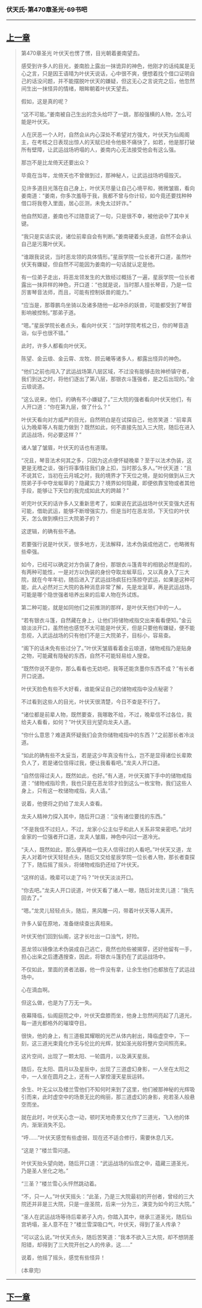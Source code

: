### 伏天氏-第470章圣光-69书吧

--------
[上一章](./203041e640fb8539cbdcfaeb28728c6a.md)
--------


>
>
>
>第470章圣光
>叶伏天也愣了愣，目光朝着姜南望去。
>
>感受到许多人的目光，姜南脸上露出一抹诡异的神色，他刚才的话纯属是无心之言，只是因王语晴为叶伏天说话，心中很不爽，便想着找个借口证明自己的话没问题，并不能摆脱叶伏天的嫌疑，但这无心之言说完之后，他忽然间生出一抹怪异的情绪，眼眸朝着叶伏天望去。
>
>假如，这是真的呢？
>
>“这不可能。”姜南被自己生出的念头给吓了一跳，那般强横的人物，怎么可能是叶伏天。
>
>人在厌恶一个人时，自然会从内心深处不希望对方强大，叶伏天为仙阁阁主，在考核之日表现出惊人的天赋已经令他极不痛快了，如若，他是那打破所有壁障，让武运战场坍塌的人，姜南内心无法接受他会有这么强。
>
>那岂不是比龙倚天还要出众？
>
>毕竟在当年，龙倚天也不曾做到过，那神秘人，让武运战场坍塌毁灭。
>
>见许多道目光落在自己身上，叶伏天尽量让自己心境平和，微微皱眉，看向姜南道：“姜南，你多次羞辱于我，我都不曾与你计较，如今竟还要找种种借口将我卷入里面，居心叵测，未免太过奸诈。”
>
>他自然知道，姜南也不过随意说了一句，只是很不幸，被他说中了其中关键。
>
>“我只是实话实说，诸位前辈自会有判断。”姜南硬着头皮道，自然不会承认自己是污蔑叶伏天。
>
>“谁跟我说说，当时恶龙领的具体情形。”星辰学院一位长者开口道，虽然叶伏天有嫌疑，但自然不可能因为姜南的一句话就认定是他。
>
>有一位弟子走出，将恶龙领发生的大致经过概括了一遍，星辰学院一位长者露出一抹异样的神色，开口道：“也就是说，当时那人擅长琴音，乃是一位厉害琴音法师，而且，可能有控制妖兽的能力。”
>
>“应当是，那尊鹏鸟坐骑以及诸多随他一起冲杀的妖兽，可能都受到了琴音影响被控制。”那弟子道。
>
>“嗯。”星辰学院长者点头，看向叶伏天：“当时学院考核之日，你的琴音造诣，似乎也很不错。”
>
>此时，许多人都看向叶伏天。
>
>陈望、金云琅、金云霄、龙牧、顾云曦等诸多人，都露出怪异的神色。
>
>“他们之前也闯入了武运战场第八层区域，不过没有能够击败神桥镇守者，我们到达之时，将他们逐出了第八层，那银衣斗篷强者，是之后出现的。”金云琅说道。
>
>“这么说来，他们，的确有不小嫌疑了。”三大院的强者看向叶伏天他们，有人开口道：“你在第九层，做了什么？”
>
>叶伏天看向对方威严的目光，自然明白是在试探自己，他苦笑道：“前辈真认为晚辈等人有能力做到？既然如此，何不直接先加入三大院，随后在进入武运战场，何必要这样？”
>
>诸人皱了皱眉，叶伏天的话也有道理。
>
>“况且，琴音法术何其之多，只因为这点便怀疑晚辈？至于以法术伪装，这更是无稽之谈，强行将事情往我们身上扣，当时那么多人。”叶伏天道：“且不说其它，当初在云月城之时，我的境界才下天位之境，是如何做到从三大院弟子手中夺龙蜒草的？隐藏实力？境界如何隐藏，即便依靠宝物或者其他手段，能够让下天位的我完成如此大的跨越？”
>
>听完叶伏天的话许多人又重新思考了，如果说在武运战场叶伏天变强大还有可能，借助武运，能够不断增强实力，但是当时在恶龙领，下天位的叶伏天，怎么做到横扫三大院弟子的？
>
>这逻辑，的确有些不通。
>
>若要强行说是叶伏天，很多地方，无法解释，法术伪装成他逃亡，也略微有些牵强。
>
>如今，已经可以确定对方伪装了身份，那银衣斗篷青年的相貌必然是假的，有两种可能性，一是对方以伪装的身份夺取龙蜒草后，又以真身入了三大院，就在今年年初，随后进入了武运战场疯狂扫荡掠夺武运，如果是这种可能，此人必然对三大院的各种消息非常了解，先是龙涎草，再是武运战场，可能是哪个隐世强者培养出来的后辈人物在外试炼。
>
>第二种可能，就是如同他们之前推测的那样，是叶伏天他们中的一人。
>
>“若有银衣斗篷，自然藏在身上，让他们将储物戒指交出来看看便知。”金云琅淡淡开口，虽然他也感觉不太可能是叶伏天，但是只要他有嫌疑，便不能忽视，入武运战场的只有他们不是三大院弟子，目标小，容易查。
>
>“阁下的话未免有些过分了。”叶伏天皱眉看着金云琅道，储物戒指乃是贴身之物，可能藏有隐秘的东西，自然不可能轻易给人搜查。
>
>“既然你说不是你，那么看看也无妨吧，我等还能贪墨你东西不成？”有长者开口说道。
>
>叶伏天脸色有些不大好看，谁能保证自己的储物戒指中没点秘密？
>
>不过看到这些人的目光，叶伏天很清楚，今日不查是不行了。
>
>“诸位都是前辈人物，既然要查，我哪敢不给，不过，晚辈信不过各位，我给夫人看看，如何？”叶伏天目光望向龙夫人道。
>
>“你什么意思？难道真怀疑我们会贪你储物戒指中的东西？”之前那长者冷淡道。
>
>“如此的确有些不太妥当，若是这少年真没有什么，岂不是显得诸位长辈欺负人了，若是诸位信得过我，便让我看看吧。”龙夫人开口道。
>
>“自然信得过夫人，既然如此，也好。”有人道，叶伏天摘下手中的储物戒指道：“储物戒指珍贵，我也只是在恶龙领才捡到这么一枚宝物，我们这些人身上，只有这一枚储物戒指，夫人请。”
>
>说着，他便将之扔给了龙夫人查看。
>
>龙夫人精神力探入其中，随后开口道：“没有诸位要找的东西。”
>
>“不是我信不过妇人，不过，龙家小公主似乎和此人关系非常亲密吧。”此时金家的一位强者开口道，龙夫人皱眉，神色中闪过一道冷光。
>
>“夫人，既然如此，那么便再给一位夫人信得过的人看吧。”叶伏天又道，龙夫人对着叶伏天轻轻点头，随后又交给星辰学院一位长者人物，那长者查探了下，随后摇了摇头，将储物戒指扔还给了叶伏天。
>
>“这样的话，晚辈可以走了吗？”叶伏天淡淡开口。
>
>“你去吧。”龙夫人开口说道，叶伏天看了诸人一眼，随后对龙灵儿道：“我先回去了。”
>
>“嗯。”龙灵儿轻轻点头，随后，黑风雕一闪，带着叶伏天等人离开。
>
>许多人留在原地，准备继续查出真相来。
>
>叶伏天他们回到仙阁，这才长吐出一口浊气，好险。
>
>恶龙领以镜像法术伪装成自己逃亡，竟然也险些被揭穿，还好他留有一手，担心出来之后遭遇搜查，因此，将银衣斗篷扔在了武运战场中。
>
>不仅如此，里面的贤者法器，他一件没有拿，让余生他们也都放在了武运战场中。
>
>心在滴血啊。
>
>但这么做，也是为了万无一失。
>
>夜幕降临，仙阁庭院之中，叶伏天盘膝而坐，他身上忽然间亮起了几道光，每一道光都格外的璀璨夺目。
>
>很快，他的身上，有三道极其耀眼的光芒从体内射出，降临虚空中，下一刻，这三道光束竟化作无与伦比的光辉，犹如圣光般将整片空间照亮来。
>
>这片空间，出现了一颗太阳、一轮圆月，以及满天星辰。
>
>随后，在太阳、圆月以及星辰中，出现了三道虚幻身影，一人坐在太阳之中，一人坐在圆月之上，还有一人掌控漫天星辰运转。
>
>余生、叶无尘以及楼兰雪他们不知何时来到了这里，他们被那神秘的光辉吸引而来，此时虚空中的场景无比的绚丽，那三道虚幻的身影，宛若圣人般悬空而坐。
>
>就在此时，叶伏天心念一动，顿时天地奇景又化作了三道光，飞入他的体内，渐渐消失不见。
>
>“呼……”叶伏天感觉有些虚弱，现在还不适合修行，需要休息几天。
>
>“这是？”楼兰雪问道。
>
>叶伏天抬头望向她，随后开口道：“武运战场的仙宫之中，蕴藏三道圣光，乃是圣人坐化之地。”
>
>“三圣？”楼兰雪心头怦然跳动着。
>
>“不，只一人。”叶伏天摇头：“此圣，乃是三大院最初的开创者，曾经的三大院还并非是三大院，只是一座圣院，后来一分为三，演变为如今的三大院。”
>
>“圣人在武运战场等待后辈弟子入内，你踏入其中，继承三道圣光，随后仙宫坍塌，圣人意不在？”楼兰雪深吸口气，叶伏天，得到了圣人传承？
>
>“可以这么说。”叶伏天点头，随后苦笑道：“我本不欲入三大院，却不想阴差阳错，却得到了三大院开创之人的传承，这……”
>
>说着，他摇了摇头，感觉有些怪异！
>
>(本章完)
>
>

--------
[下一章](./bd35710823213dd26749d939f73ba6a0.md)
--------
